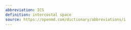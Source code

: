```yaml
---
abbreviation: ICS
definition: intercostal space
source: https://openmd.com/dictionary/abbreviations/i
---
```

